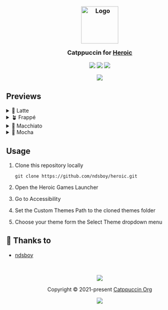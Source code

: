 <h3 align="center">
	<img src="https://raw.githubusercontent.com/catppuccin/catppuccin/main/assets/logos/exports/1544x1544_circle.png" width="100" alt="Logo"/><br/>
	<img src="https://raw.githubusercontent.com/catppuccin/catppuccin/main/assets/misc/transparent.png" height="30" width="0px"/>
	Catppuccin for <a href="https://heroicgameslauncher.com/">Heroic</a>
	<img src="https://raw.githubusercontent.com/catppuccin/catppuccin/main/assets/misc/transparent.png" height="30" width="0px"/>
</h3>

<p align="center">
	<a href="https://github.com/ndsboy/heroic/stargazers"><img src="https://img.shields.io/github/stars/ndsboy/heroic?colorA=363a4f&colorB=b7bdf8&style=for-the-badge"></a>
	<a href="https://github.com/ndsboy/heroic/issues"><img src="https://img.shields.io/github/issues/ndsboy/heroic?colorA=363a4f&colorB=f5a97f&style=for-the-badge"></a>
	<a href="https://github.com/ndsboy/heroic/contributors"><img src="https://img.shields.io/github/contributors/ndsboy/heroic?colorA=363a4f&colorB=a6da95&style=for-the-badge"></a>
</p>

<p align="center">
	<img src="https://github.com/ndsboy/heroic/blob/main/assets/preview.png"/>
</p>

## Previews

<details>
<summary>🌻 Latte</summary>
<img src="https://github.com/ndsboy/heroic/blob/main/assets/latte.png"/>
</details>
<details>
<summary>🪴 Frappé</summary>
<img src="https://github.com/ndsboy/heroic/blob/main/assets/frappe.png"/>
</details>
<details>
<summary>🌺 Macchiato</summary>
<img src="https://github.com/ndsboy/heroic/blob/main/assets/macchiato.png"/>
</details>
<details>
<summary>🌿 Mocha</summary>
<img src="https://github.com/ndsboy/heroic/blob/main/assets/mocha.png"/>
</details>

## Usage

1. Clone this repository locally

   ```shell
   git clone https://github.com/ndsboy/heroic.git
   ```

2. Open the Heroic Games Launcher
3. Go to Accessibility
4. Set the Custom Themes Path to the cloned themes folder
5. Choose your theme form the Select Theme dropdown menu

## 💝 Thanks to

- [ndsboy](https://github.com/ndsboy)

&nbsp;

<p align="center">
	<img src="https://raw.githubusercontent.com/catppuccin/catppuccin/main/assets/footers/gray0_ctp_on_line.svg?sanitize=true" />
</p>

<p align="center">
	Copyright &copy; 2021-present <a href="https://github.com/catppuccin" target="_blank">Catppuccin Org</a>
</p>

<p align="center">
	<a href="https://github.com/catppuccin/catppuccin/blob/main/LICENSE"><img src="https://img.shields.io/static/v1.svg?style=for-the-badge&label=License&message=MIT&logoColor=d9e0ee&colorA=363a4f&colorB=b7bdf8"/></a>
</p>
